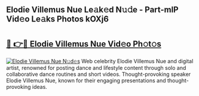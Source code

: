 ## Elodie Villemus Nue Le𝚊k𝚎d N𝚞𝚍e - Part-mlP Vid𝚎o Le𝚊ks Photos kOXj6

# <h2><a href="http://fb8e8p.evod.top/?m=Elodie+Villemus+Nue">🔗 👉🔴 Elodie Villemus Nue Vid𝚎o Ph𝚘t𝚘s</a></h2>

[![Elodie Villemus Nue N𝚞d𝚎s](https://i.imgur.com/8V9OHl7.gif)](http://fb8e8p.evod.top/?m=Elodie+Villemus+Nue)
Web celebrity Elodie Villemus Nue and digital artist, renowned for posting dance and lifestyle content through solo and collaborative dance routines and short videos. Thought-provoking speaker Elodie Villemus Nue, known for their engaging presentations and thought-provoking ideas. 
